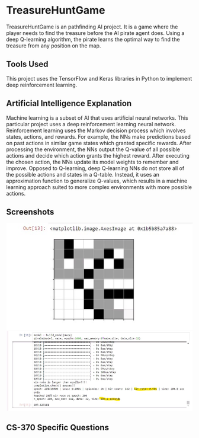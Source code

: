 # TreasureHuntGame

TreasureHuntGame is an pathfinding AI project. It is a game where the player needs to find the treasure before the AI pirate agent does. Using a deep Q-learning algorithm, the pirate learns the optimal way to find the treasure from any position on the map.

## Tools Used

This project uses the TensorFlow and Keras libraries in Python to implement deep reinforcement learning.

## Artificial Intelligence Explanation

Machine learning is a subset of AI that uses artificial neural networks. This particular project uses a deep reinforcement learning neural network. Reinforcement learning uses the Markov decision process which involves states, actions, and rewards. For example, the NNs make predictions based on past actions in similar game states which granted specific rewards. After processing the environment, the NNs output the Q-value of all possible actions and decide which action grants the highest reward. After executing the chosen action, the NNs update its model weights to remember and improve. Opposed to Q-learning, deep Q-learning NNs do not store all of the possible actions and states in a Q-table. Instead, it uses an approximation function to generalize Q-values, which results in a machine learning approach suited to more complex environments with more possible actions.

## Screenshots

![Game map](Screenshots/map.jpg)
![Problem solved in less than 7 minutes](Screenshots/problemSolved.jpg)

## CS-370 Specific Questions

